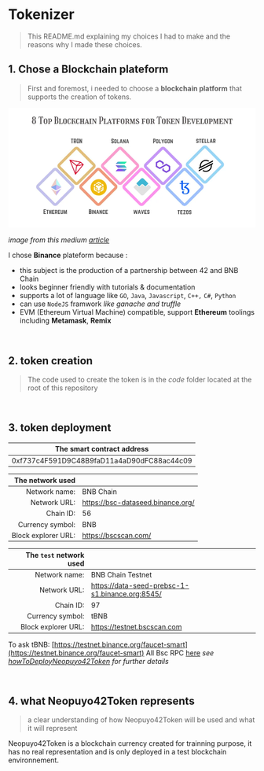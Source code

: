 # Tokenizer

>  This README.md explaining my choices I had to make and the reasons why I made these choices.

## **1. Chose a Blockchain plateform**

> First and foremost, i needed to choose a **blockchain platform** that supports the
creation of tokens.

![Blochain Platefrom supporting token creation](./documentation//ressources/BlochainPlateform.webp)

*image from this medium [article](https://medium.com/geekculture/top-5-blockchain-platforms-to-be-considered-for-token-development-7b2c42decdf4)*

I chose **Binance** plateform because :  
  - this subject is the production of a partnership between 42 and BNB Chain
  - looks beginner friendly with tutorials & documentation
  - supports a lot of language like `GO`, `Java`, `Javascript`, `C++,` `C#`, `Python`
  - can use `NodeJS` framwork *like ganache and truffle*
  - EVM (Ethereum Virtual Machine) compatible, support **Ethereum** toolings including **Metamask**, **Remix**

<br/>

  ## **2. token creation**

  >  The code used to create the token is in the *code* folder located at the root of this repository

<br/>

  ## **3. token deployment**

| The smart contract address                |
|-------------------------------------------|
| 0xf737c4F591D9C48B9faD11a4aD90dFC88ac44c09|

  
| The network used | |
| -------------------:| ------------|
|     Network name: | BNB Chain
Network URL: | https://bsc-dataseed.binance.org/  
Chain ID: | 56
Currency symbol:| BNB
Block explorer URL:| https://bscscan.com/

  
| The `test` network used | |
| -------------------:| ------------|
|     Network name: | BNB Chain Testnet
Network URL: | https://data-seed-prebsc-1-s1.binance.org:8545/
Chain ID: | 97
Currency symbol:| tBNB
Block explorer URL:| https://testnet.bscscan.com

To ask tBNB: [https://testnet.binance.org/faucet-smart](https://testnet.binance.org/faucet-smart)
All Bsc RPC [here](https://docs.bnbchain.org/docs/BSCtestnet/)
*see [howToDeployNeopuyo42Token](./deploy/howToDeployNeopuyo42Token.md) for further details*

<br/>

## **4. what Neopuyo42Token represents**

> a clear understanding of how Neopuyo42Token will be used and what
it will represent

Neopuyo42Token is a blockchain currency created for trainning purpose, it has no real representation and is only deployed in a test blockchain environnement. 